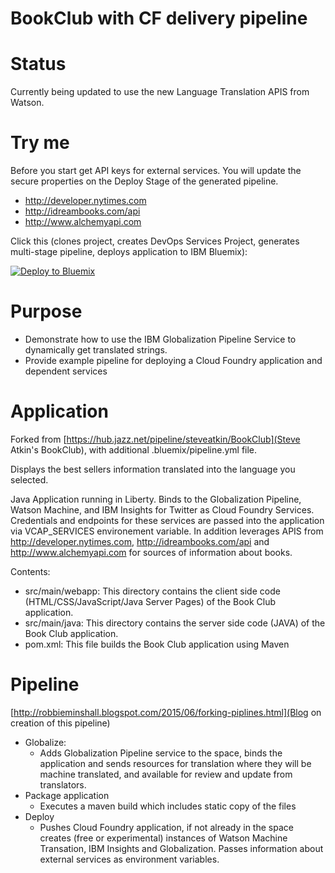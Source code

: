# BookClub with CF delivery pipeline 
# Status
Currently being updated to use the new Language Translation APIS from Watson.

# Try me 
Before you start get API keys for external services.  You will update the secure properties on the Deploy Stage of the generated pipeline.  
* http://developer.nytimes.com
* http://idreambooks.com/api
* http://www.alchemyapi.com

Click this (clones project, creates DevOps Services Project, generates multi-stage pipeline, deploys application to IBM Bluemix):

[![Deploy to Bluemix](https://bluemix.net/deploy/button.png)](https://bluemix.net/deploy?repository=https://github.com/Puquios/bookclub-foundry.git)

# Purpose 
* Demonstrate how to use the IBM Globalization Pipeline Service to dynamically get translated strings.  
* Provide example pipeline for deploying a Cloud Foundry application and dependent services 

# Application 
Forked from [https://hub.jazz.net/pipeline/steveatkin/BookClub](Steve Atkin's BookClub), with additional .bluemix/pipeline.yml file.  

Displays the best sellers information translated into the language you selected.

Java Application running in Liberty.  Binds to the Globalization Pipeline, Watson Machine, and IBM Insights for Twitter as Cloud Foundry Services.  Credentials and endpoints for these services are passed into the application via VCAP_SERVICES environement variable.  In addition leverages APIS from http://developer.nytimes.com, http://idreambooks.com/api and http://www.alchemyapi.com for sources of information about books.  

Contents:   
*   src/main/webapp: This directory contains the client side code (HTML/CSS/JavaScript/Java Server Pages) of the Book Club application.
*   src/main/java: This directory contains the server side code (JAVA) of the Book Club application. 
*   pom.xml: This file builds the Book Club application using Maven

# Pipeline 
[http://robbieminshall.blogspot.com/2015/06/forking-piplines.html](Blog on creation of this pipeline)
* Globalize:  
    - Adds Globalization Pipeline service to the space, binds the application and sends resources for translation where they will be machine translated, and available for review and update from translators.   
* Package application 
    - Executes a maven build which includes static copy of the files
* Deploy 
    - Pushes Cloud Foundry application, if not already in the space creates (free or experimental) instances of Watson Machine Transation, IBM Insights and Globalization.  Passes information about external services as environment variables.  
        



    
